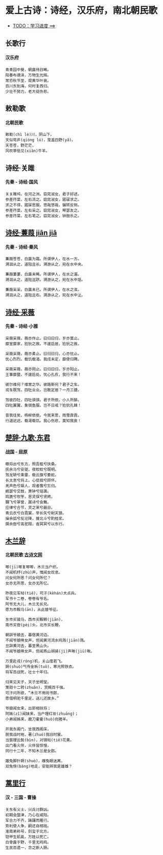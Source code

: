 # 爱上古诗：诗经，汉乐府，南北朝民歌

<!-- > ![爱上古诗](images/爱上古诗.jpg)
> 1. [唐诗](唐诗.md)  
> 2. [宋词](宋词.md)  
> 3. [乐府民歌](乐府民歌.md)   -->

* [TODO：学习进度 ==>](#todo)   

## 长歌行
#### 汉乐府
```
青青园中葵，朝露待日晞。
阳春布德泽，万物生光辉。
常恐秋节至，焜黄华叶衰。
百川东到海，何时复西归。
少壮不努力，老大徒伤悲。
```

## 敕勒歌
#### 北朝民歌
```
敕勒(chì lè)川，阴山下。
天似穹庐(qióng lú)，笼盖四野(yǎ)。
天苍苍，野茫茫，
风吹草低见(xiàn)牛羊。
```

## 诗经·关雎
####  先秦 - 诗经·国风
```
关关雎鸠，在河之洲。窈窕淑女，君子好逑。
参差荇菜，左右流之。窈窕淑女，寤寐求之。
求之不得，寤寐思服。悠哉悠哉，辗转反侧。
参差荇菜，左右采之。窈窕淑女，琴瑟友之。
参差荇菜，左右芼之。窈窕淑女，钟鼓乐之。
```

## [诗经·蒹葭 jiān jiā](https://baike.baidu.com/item/诗经·蒹葭)
####  先秦 - 诗经·秦风
```
蒹葭苍苍，白露为霜。所谓伊人，在水一方。
溯洄从之，道阻且长。溯游从之，宛在水中央。

蒹葭萋萋，白露未晞。所谓伊人，在水之湄。
溯洄从之，道阻且跻。溯游从之，宛在水中坻。

蒹葭采采，白露未已。所谓伊人，在水之涘。
溯洄从之，道阻且右。溯游从之，宛在水中沚。
```

## [诗经·采薇](https://baike.baidu.com/item/小雅·采薇?fromtitle=诗经·采薇&fromid=8995110)
####  先秦 - 诗经·小雅
```
采薇采薇，薇亦作止。曰归曰归，岁亦莫止。
靡室靡家，猃狁之故。不遑启居，猃狁之故。

采薇采薇，薇亦柔止。曰归曰归，心亦忧止。
忧心烈烈，载饥载渴。我戍未定，靡使归聘。

采薇采薇，薇亦刚止。曰归曰归，岁亦阳止。
王事靡盬，不遑启处。忧心孔疚，我行不来！

彼尔维何？维常之华。彼路斯何？君子之车。
戎车既驾，四牡业业。岂敢定居？一月三捷。

驾彼四牡，四牡骙骙。君子所依，小人所腓。
四牡翼翼，象弭鱼服。岂不日戒？猃狁孔棘！

昔我往矣，杨柳依依。今我来思，雨雪霏霏。
行道迟迟，载渴载饥。我心伤悲，莫知我哀！
```

## [楚辞·九歌·东君](https://baike.baidu.com/item/九歌·东君)
#### 战国 - 屈原
```
暾将出兮东方，照吾槛兮扶桑。
抚余马兮安驱，夜晈晈兮既明。
驾龙辀兮乘雷，载云旗兮委蛇。
长太息兮将上，心低徊兮顾怀。
羌声色兮娱人，观者憺兮忘归。
緪瑟兮交鼓，萧钟兮瑶簴。
鸣篪兮吹竽，思灵保兮贤姱。
翾飞兮翠曾，展诗兮会舞。
应律兮合节，灵之来兮蔽日。
青云衣兮白霓裳，举长矢兮射天狼。
操余弧兮反沦降，援北斗兮酌桂浆。
撰余辔兮高驼翔，杳冥冥兮以东行。
```

## [木兰辞](https://baike.baidu.com/item/木兰诗/1307816?fromtitle=木兰辞)
#### 北朝民歌 [古诗文网](https://so.gushiwen.org/shiwenv_2d6b0c83a500.aspx)
```
唧(jī)唧复唧唧，木兰当户织。
不闻机杼(zhù)声，惟闻女叹息。
问女何所思？问女何所忆？
女亦无所思，女亦无所忆。

昨夜见军帖(tiě)，可汗(kèhán)大点兵。
军书十二卷，卷卷有爷名。
阿爷无大儿，木兰无长兄。
愿为市鞍马(ān)，从此替爷征。

东市买骏马，西市买鞍鞯(jiān)，
南市买辔(pèi)头，北市买长鞭。

朝辞爷娘去，暮宿黄河边。
不闻爷娘唤女声，但闻黄河流水鸣溅(jiān)溅。
旦辞黄河去，暮至黑山头。
不闻爷娘唤女声，但闻燕山胡骑(jì)声啾(jiū)啾。

万里赴戎(róng)机，关山度若飞。
朔(shuò)气传金柝(tuò)，寒光照铁衣。
将军百战死，壮士十年归。

归来见天子，天子坐明堂。
策勋十二转(zhuǎn)，赏赐百千强。
可汗问所欲，“木兰不用尚书郎，
愿借明驼千里足，送儿还故乡。”

爷娘闻女来，出郭相扶将；
阿姊(zǐ)闻妹来，当户理红妆(zhuāng)；
小弟闻姊来，磨刀霍霍(huò)向猪羊。

开我东阁门，坐我西阁床，
脱我战时袍，著(zhuó)我旧时裳。
当窗理云鬓(bìn)，对镜帖(tiē)花黄。
出门看火伴，火伴皆惊惶，
同行十二年，不知木兰是女郎。

雄兔脚扑朔(shuò)，雌兔眼迷离，
双兔傍(bàng)地走，安能辨我是雄雌？
```

## [蒿里行](https://baike.baidu.com/item/蒿里行/2356432)
#### 汉 - 三国 - 曹操
```
关东有义士，兴兵讨群凶。
初期会盟津，乃心在咸阳。
军合力不齐，踌躇而雁行。
势利使人争，嗣还自相戕。
淮南弟称号，刻玺于北方。
铠甲生虮虱，万姓以死亡。
白骨露于野，千里无鸡鸣。
生民百遗一，念之断人肠。
```
